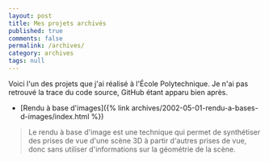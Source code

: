 ```yaml
---
layout: post
title: Mes projets archivés
published: true
comments: false
permalink: /archives/
category: archives
tags: null
---
```


Voici l'un des projets que j'ai réalisé à l'École Polytechnique. Je n'ai pas retrouvé la trace du code source, GitHub étant apparu bien après.

* [Rendu à base d'images]({% link archives/2002-05-01-rendu-a-bases-d-images/index.html %})

> Le rendu à base d'image est une technique qui permet de synthétiser des prises de vue d'une scène 3D à partir d'autres prises de vue, donc sans utiliser d'informations sur la géométrie de la scène.
